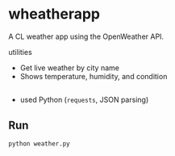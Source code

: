 # wheatherapp


A CL weather app using the OpenWeather API.

 utilities
- Get live weather by city name
- Shows temperature, humidity, and condition

## 
- used Python (`requests`, JSON parsing)

## Run
```bash
python weather.py
